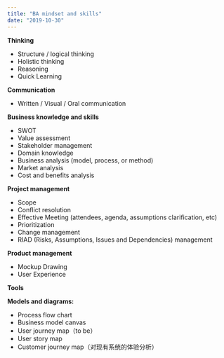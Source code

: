 ```yaml
---
title: "BA mindset and skills"
date: "2019-10-30"
---
```


**Thinking**

- Structure / logical thinking
- Holistic thinking
- Reasoning
- Quick Learning

**Communication**

- Written / Visual / Oral communication

**Business knowledge and skills**

- SWOT
- Value assessment
- Stakeholder management
- Domain knowledge
- Business analysis (model, process, or method)
- Market analysis
- Cost and benefits analysis

**Project management**

- Scope
- Conflict resolution
- Effective Meeting (attendees, agenda, assumptions clarification, etc)
- Prioritization
- Change management
- RIAD (Risks, Assumptions, Issues and Dependencies) management

**Product management**

- Mockup Drawing
- User Experience

**Tools**

**Models and diagrams:**

- Process flow chart
- Business model canvas
- User journey map（to be）
- User story map
- Customer journey map（对现有系统的体验分析）
